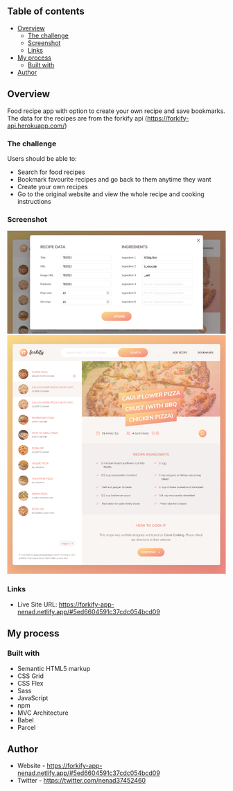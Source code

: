 ## Table of contents

- [Overview](#overview)
  - [The challenge](#the-challenge)
  - [Screenshot](#screenshot)
  - [Links](#links)
- [My process](#my-process)
  - [Built with](#built-with)
- [Author](#author)

## Overview

Food recipe app with option to create your own recipe and save bookmarks. The data for the recipes are from the forkify api (https://forkify-api.herokuapp.com/)

### The challenge

Users should be able to:

- Search for food recipes
- Bookmark favourite recipes and go back to them anytime they want
- Create your own recipes
- Go to the original website and view the whole recipe and cooking instructions

### Screenshot

![](./design/adding-recipe.png)
![](./design/search-request.png)

### Links

- Live Site URL: https://forkify-app-nenad.netlify.app/#5ed6604591c37cdc054bcd09

## My process

### Built with

- Semantic HTML5 markup
- CSS Grid
- CSS Flex
- Sass
- JavaScript
- npm
- MVC Architecture
- Babel
- Parcel

## Author

- Website - https://forkify-app-nenad.netlify.app/#5ed6604591c37cdc054bcd09
- Twitter - https://twitter.com/nenad37452460
